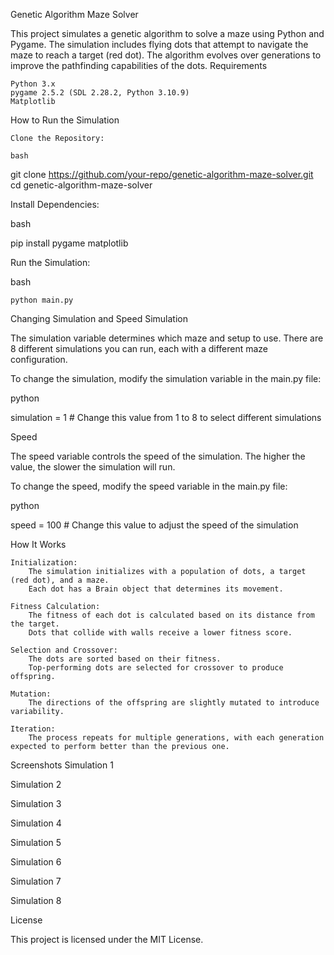 Genetic Algorithm Maze Solver

This project simulates a genetic algorithm to solve a maze using Python and Pygame. The simulation includes flying dots that attempt to navigate the maze to reach a target (red dot). The algorithm evolves over generations to improve the pathfinding capabilities of the dots.
Requirements

    Python 3.x
    pygame 2.5.2 (SDL 2.28.2, Python 3.10.9)
    Matplotlib

How to Run the Simulation

    Clone the Repository:

    bash

git clone https://github.com/your-repo/genetic-algorithm-maze-solver.git
cd genetic-algorithm-maze-solver

Install Dependencies:

bash

pip install pygame matplotlib

Run the Simulation:

bash

    python main.py

Changing Simulation and Speed
Simulation

The simulation variable determines which maze and setup to use. There are 8 different simulations you can run, each with a different maze configuration.

To change the simulation, modify the simulation variable in the main.py file:

python

simulation = 1  # Change this value from 1 to 8 to select different simulations

Speed

The speed variable controls the speed of the simulation. The higher the value, the slower the simulation will run.

To change the speed, modify the speed variable in the main.py file:

python

speed = 100  # Change this value to adjust the speed of the simulation

How It Works

    Initialization:
        The simulation initializes with a population of dots, a target (red dot), and a maze.
        Each dot has a Brain object that determines its movement.

    Fitness Calculation:
        The fitness of each dot is calculated based on its distance from the target.
        Dots that collide with walls receive a lower fitness score.

    Selection and Crossover:
        The dots are sorted based on their fitness.
        Top-performing dots are selected for crossover to produce offspring.

    Mutation:
        The directions of the offspring are slightly mutated to introduce variability.

    Iteration:
        The process repeats for multiple generations, with each generation expected to perform better than the previous one.

Screenshots
Simulation 1


Simulation 2


Simulation 3


Simulation 4


Simulation 5


Simulation 6


Simulation 7


Simulation 8


License

This project is licensed under the MIT License.
